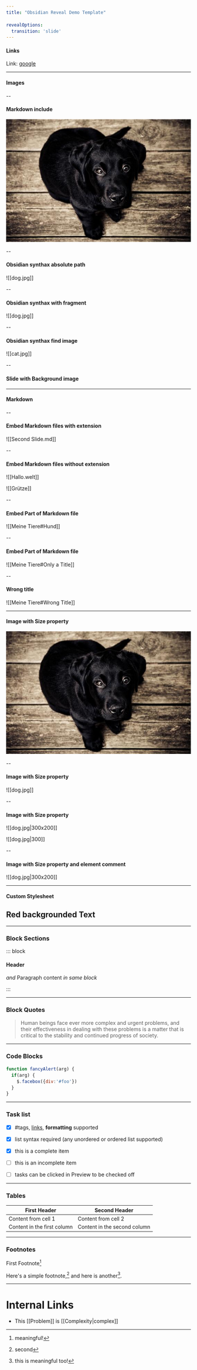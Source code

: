 ```yaml
---
title: "Obsidian Reveal Demo Template"

revealOptions:
  transition: 'slide'
---
```


#### Links

Link: [google](http://www.google.de)

---

#### Images

--

#### Markdown include

![Dog](images/dog.jpg)

--

#### Obsidian synthax absolute path

![[dog.jpg]]

--

#### Obsidian synthax with fragment

![[dog.jpg]] <!-- .element: class="fragment" -->

--

#### Obsidian synthax find image

![[cat.jpg]]

--
<!-- .slide: data-background="images/cat.jpg" data-background-opacity="0.5" -->

#### Slide with Background image

---

#### Markdown

--

#### Embed Markdown files with extension

![[Second Slide.md]]

--

#### Embed Markdown files without extension

![[Hallo.welt]]

![[Grütze]]

--

#### Embed Part of Markdown file

![[Meine Tiere#Hund]]

--

#### Embed Part of Markdown file

![[Meine Tiere#Only a Title]]

--

#### Wrong title

![[Meine Tiere#Wrong Title]]

---

#### Image with Size property

![Dog](images/dog.jpg) <!-- .element: style="height: 200px; width:300px" -->

--

#### Image with Size property 

![[dog.jpg]] <!-- .element: style="height: 200px; width:300px" -->

--

#### Image with Size property

![[dog.jpg|300x200]]

![[dog.jpg|300]]

--

#### Image with Size property and element comment

![[dog.jpg|300x200]] <!-- .element: class="resize" -->


---

#### Custom Stylesheet

<style>

	.red{
		background-color: red;
	}

</style>


## Red backgrounded Text <!-- .element: class="red" -->


---

<style>

	.block{
		border: 1px solid red;
	}

</style>

### Block Sections

::: block

#### Header
_and_
Paragraph content
*in same block*

:::

---

### Block Quotes

> Human beings face ever more complex and urgent problems, and their effectiveness in dealing with these problems is a matter that is critical to the stability and continued progress of society.

---

### Code Blocks

```js
function fancyAlert(arg) {
  if(arg) {
    $.facebox({div:'#foo'})
  }
}
```

---

### Task list

- [x] #tags, [links](#/3), **formatting** supported
- [x] list syntax required (any unordered or ordered list supported)
- [x] this is a complete item
- [ ] this is an incomplete item
- [ ] tasks can be clicked in Preview to be checked off


---

### Tables


First Header | Second Header
------------ | ------------
Content from cell 1 | Content from cell 2
Content in the first column | Content in the second column


---

### Footnotes

First Footnote[^1]

Here's a simple footnote,[^2] and here is another[^another].

[^1]: meaningful!

[^2]: second

[^another]: this is meaningful too!


---

# Internal Links

- This [[Problem]] is [[Complexity|complex]]
